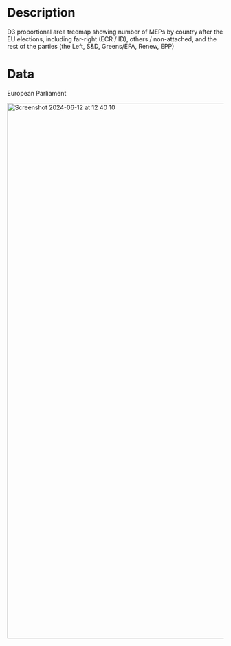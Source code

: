 # Description
D3 proportional area treemap showing number of MEPs by country after the EU elections, including far-right (ECR / ID), others / non-attached, and the rest of the parties (the Left, S&D, Greens/EFA, Renew, EPP)

# Data
European Parliament

<img width="1246" alt="Screenshot 2024-06-12 at 12 40 10" src="https://github.com/jhjanicki/EU_far_right/assets/6565011/082bca97-6d4b-4f26-850e-4913d955b260">
